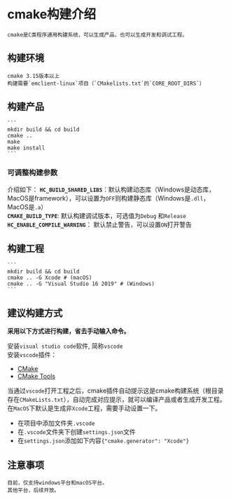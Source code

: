 # cmake构建介绍
    cmake是C类程序通用构建系统，可以生成产品，也可以生成开发和调试工程。

## 构建环境
    cmake 3.15版本以上
    构建需要`emclient-linux`项目（`CMakelists.txt`的`CORE_ROOT_DIRS`）

## 构建产品
    ```
    mkdir build && cd build
    cmake ..
    make
    make install
    ```
### 可调整构建参数
介绍如下：
    **`HC_BUILD_SHARED_LIBS`**：默认构建动态库（Windows是动态库，MacOS是framework），可以设置为`OFF`则构建静态库（Windows是`.dll`，MacOS是`.a`）  
    **`CMAKE_BUILD_TYPE`**: 默认构建调试版本，可选值为`Debug` 和`Release`  
    **`HC_ENABLE_COMPILE_WARNING`**： 默认禁止警告，可以设置`ON`打开警告  

## 构建工程
    ```
    mkdir build && cd build
    cmake .. -G Xcode # (macOS)
    cmake .. -G "Visual Studio 16 2019" # (Windows)
    ```
## 建议构建方式
**采用以下方式进行构建，省去手动输入命令。**

安装`visual studio code`软件, 简称`vscode`  
安装`vscode`插件：
  * [CMake](https://marketplace.visualstudio.com/items?itemName=twxs.cmake)
  * [CMake Tools](https://marketplace.visualstudio.com/items?itemName=ms-vscode.cmake-tools)
  
当通过`vscode`打开工程之后，cmake插件自动提示这是cmake构建系统（根目录存在`CMakeLists.txt`），自动完成对应提示，就可以编译产品或者生成开发工程。
在`MacOS`下默认是生成非`Xcode`工程，需要手动设置一下。
  * 在项目中添加文件夹`.vscode`
  * 在`.vscode`文件夹下创建`settings.json`文件
  * 在`settings.json`添加如下内容`{"cmake.generator": "Xcode"}`

## 注意事项

    目前，仅支持windows平台和macOS平台。
    其他平台，后续开放。